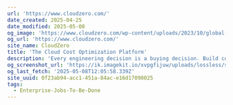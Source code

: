 ```yaml
---
url: 'https://www.cloudzero.com/'
date_created: 2025-04-25
date_modified: 2025-05-08
og_image: 'https://www.cloudzero.com/wp-content/uploads/2023/10/global-post-featured-image.png'
og_url: 'https://www.cloudzero.com/'
site_name: CloudZero
title: 'The Cloud Cost Optimization Platform'
description: 'Every engineering decision is a buying decision. Build cost-efficient software in the cloud without slowing down innovation.'
og_screenshot_url: 'https://ik.imagekit.io/xvpgfijuw/uploads/lossless/screenshots/20250604_CloudZero_og_screenshot.jpeg'
og_last_fetch: '2025-05-08T12:05:58.339Z'
site_uuid: 0f23ab94-acc1-451a-84ac-e16d17098025
tags:
  - Enterprise-Jobs-To-Be-Done
---
```


